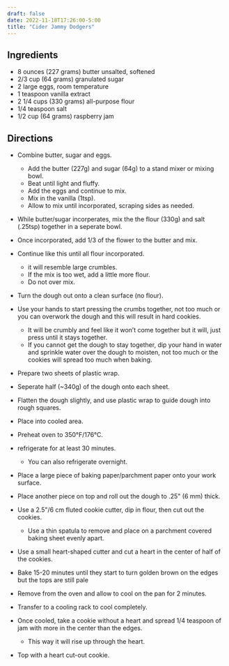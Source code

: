 ```yaml
---
draft: false
date: 2022-11-18T17:26:00-5:00
title: "Cider Jammy Dodgers"
---
```

## Ingredients
- 8 ounces (227 grams) butter unsalted, softened
- 2/3 cup (64 grams) granulated sugar
- 2 large eggs, room temperature
- 1 teaspoon vanilla extract
- 2 1/4 cups (330 grams) all-purpose flour
- 1/4 teaspoon salt
- 1/2 cup (64 grams) raspberry jam
## Directions
- Combine butter, sugar and eggs.
    - Add the butter (227g) and sugar (64g) to a stand mixer or mixing bowl.
    - Beat until light and fluffy. 
    - Add the eggs and continue to mix.
    - Mix in the vanilla (1tsp).
    - Allow to mix until incorporated, scraping sides as needed.

- While butter/sugar incorperates, mix the the flour (330g) and salt (.25tsp) together in a seperate bowl.
- Once incorporated, add 1/3 of the flower to the butter and mix.
- Continue like this until all flour incorporated.
    - it will resemble large crumbles.
    - If the mix is too wet, add a little more flour.
    - Do not over mix.

- Turn the dough out onto a clean surface (no flour).
- Use your hands to start pressing the crumbs together, not too much or you can overwork the dough and this will result in hard cookies. 
    - It will be crumbly and feel like it won’t come together but it will, just press until it stays together.
    - If you cannot get the dough to stay together, dip your hand in water and sprinkle water over the dough to moisten, not too much or the cookies will spread too much when baking.
- Prepare two sheets of plastic wrap.
- Seperate half (~340g) of the dough onto each sheet.
- Flatten the dough slightly, and use plastic wrap to guide dough into rough squares.
- Place into cooled area.
- Preheat oven to 350°F/176°C.
- refrigerate for at least 30 minutes.
    - You can also refrigerate overnight.

- Place a large piece of baking paper/parchment paper onto your work surface.
- Place another piece on top and roll out the dough to .25" (6 mm) thick.
- Use a 2.5"/6 cm fluted cookie cutter, dip in flour, then cut out the cookies.
    - Use a thin spatula to remove and place on a parchment covered baking sheet evenly apart.
- Use a small heart-shaped cutter and cut a heart in the center of half of the cookies.
- Bake 15-20 minutes until they start to turn golden brown on the edges but the tops are still pale
- Remove from the oven and allow to cool on the pan for 2 minutes.
- Transfer to a cooling rack to cool completely.
- Once cooled, take a cookie without a heart and spread 1/4 teaspoon of jam with more in the center than the edges.
    - This way it will rise up through the heart.
- Top with a heart cut-out cookie.
